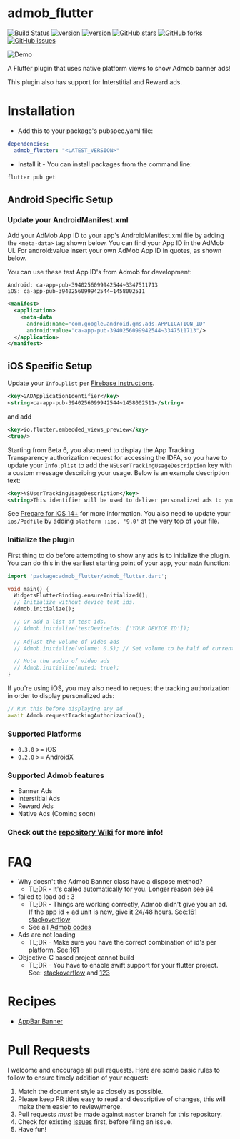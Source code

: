 # admob_flutter
[![Build Status](https://app.bitrise.io/app/aab4844dfe687df4/status.svg?token=0rKyF3lAc5Q73hC9f3H0EQ)](https://app.bitrise.io/app/aab4844dfe687df4)
[![version](https://img.shields.io/badge/Awesome-Flutter-blue.svg?longCache=true&style=flat-square)](https://github.com/Solido/awesome-flutter/)
[![version](https://img.shields.io/pub/v/admob_flutter.svg?style=flat-square)](https://pub.dartlang.org/packages/admob_flutter)
[![GitHub stars](https://img.shields.io/github/stars/kmcgill88/admob_flutter.svg?style=social&label=Star)](https://github/kmcgill88/admob_flutter)
[![GitHub forks](	https://img.shields.io/github/forks/kmcgill88/admob_flutter.svg?style=social&label=Forks)](https://github/kmcgill88/admob_flutter)
[![GitHub issues](	https://img.shields.io/github/issues/kmcgill88/admob_flutter.svg?style=social&label=Issues)](https://github/kmcgill88/admob_flutter)



![Demo](https://i.imgur.com/zJC41es.gif)

A Flutter plugin that uses native platform views to show Admob banner ads!

This plugin also has support for Interstitial and Reward ads.

# Installation

- Add this to your package's pubspec.yaml file:

```yaml
dependencies:
  admob_flutter: "<LATEST_VERSION>"

```

- Install it - You can install packages from the command line:

```sh
flutter pub get
```

## Android Specific Setup
### Update your AndroidManifest.xml

Add your AdMob App ID to your app's AndroidManifest.xml file by adding the `<meta-data>` tag shown below. You can find your App ID in the AdMob UI. For android:value insert your own AdMob App ID in quotes, as shown below.

You can use these test App ID's from Admob for development:
```
Android: ca-app-pub-3940256099942544~3347511713
iOS: ca-app-pub-3940256099942544~1458002511
```

```xml
<manifest>
  <application>
    <meta-data
      android:name="com.google.android.gms.ads.APPLICATION_ID"
      android:value="ca-app-pub-3940256099942544~3347511713"/>
  </application>
</manifest>
```

## iOS Specific Setup
Update your `Info.plist` per [Firebase instructions](https://developers.google.com/admob/ios/quick-start#update_your_infoplist).
```xml
<key>GADApplicationIdentifier</key>
<string>ca-app-pub-3940256099942544~1458002511</string>
```
and add
```xml
<key>io.flutter.embedded_views_preview</key>
<true/>
```

Starting from Beta 6, you also need to display the App Tracking Transparency authorization request for accessing the IDFA,
so you have to update your `Info.plist` to add the `NSUserTrackingUsageDescription` key with a custom message describing your usage.
Below is an example description text:
```xml
<key>NSUserTrackingUsageDescription</key>
<string>This identifier will be used to deliver personalized ads to you.</string>
```

See [Prepare for iOS 14+](https://developers.google.com/admob/ios/ios14) for more information.
You also need to update your `ios/Podfile` by adding `platform :ios, '9.0'` at the very top of your file.

### Initialize the plugin

First thing to do before attempting to show any ads is to initialize the plugin. You can do this in the earliest starting point of your app, your `main` function:

```dart
import 'package:admob_flutter/admob_flutter.dart';

void main() {
  WidgetsFlutterBinding.ensureInitialized();
  // Initialize without device test ids.
  Admob.initialize();

  // Or add a list of test ids.
  // Admob.initialize(testDeviceIds: ['YOUR DEVICE ID']);
  
  // Adjust the volume of video ads
  // Admob.initialize(volume: 0.5); // Set volume to be half of current device volume

  // Mute the audio of video ads
  // Admob.initialize(muted: true);
}
```

If you're using iOS, you may also need to request the tracking authorization in order to display personalized ads:

```dart
// Run this before displaying any ad.
await Admob.requestTrackingAuthorization();
```

### Supported Platforms
- `0.3.0` >= iOS
- `0.2.0` >= AndroidX

### Supported Admob features
- Banner Ads
- Interstitial Ads
- Reward Ads
- Native Ads (Coming soon)

### Check out the [repository Wiki](https://github.com/kmcgill88/admob_flutter/wiki) for more info!

# FAQ
- Why doesn't the Admob Banner class have a dispose method?
    - TL;DR - It's called automatically for you. Longer reason see [94](https://github.com/kmcgill88/admob_flutter/issues/94)
- failed to load ad : 3
    - TL;DR - Things are working correctly, Admob didn't give you an ad. If the app id + ad unit is new, give it 24/48 hours. See:[161](https://github.com/kmcgill88/admob_flutter/issues/161) [stackoverflow](https://stackoverflow.com/questions/33566485/failed-to-load-ad-3)
    - See all [Admob codes](https://support.google.com/admob/thread/3494603?hl=en)
- Ads are not loading
    - TL;DR - Make sure you have the correct combination of id's per platform. See:[161](https://github.com/kmcgill88/admob_flutter/issues/161)
- Objective-C based project cannot build
    - TL;DR - You have to enable swift support for your flutter project. See: [stackoverflow](https://stackoverflow.com/questions/52244346/how-to-enable-swift-support-for-existing-project-in-flutter) and [123](https://github.com/kmcgill88/admob_flutter/issues/123)

# Recipes
- [AppBar Banner](https://mcgilldevtech.com/2020/08/admob-flutter-appbar-banner-recipe/)

# Pull Requests

I welcome and encourage all pull requests. Here are some basic rules to follow to ensure timely addition of your request:

1.  Match the document style as closely as possible.
2.  Please keep PR titles easy to read and descriptive of changes, this will make them easier to review/merge.
3.  Pull requests _must_ be made against `master` branch for this repository.
4.  Check for existing [issues](https://github.com/kmcgill88/admob_flutter/issues) first, before filing an issue.
5.  Have fun!
